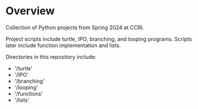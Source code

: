 # Overview
Collection of Python projects from Spring 2024 at CCRI. 

Project scripts include turtle, IPO, branching, and looping programs. Scripts later include function implementation and lists. 

Directories in this repository include:
- '/turtle'
- '/IPO'
- '/branching'
- '/looping'
- '/functions'
- '/lists'
